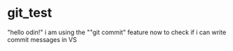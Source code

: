# git_test
"hello odin!"
i am using the ""git commit" feature now to check if i can write commit messages in VS